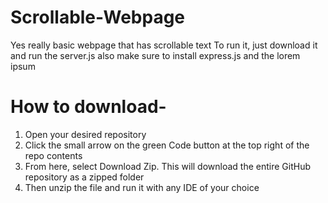 # Scrollable-Webpage
Yes really basic webpage that has scrollable text
To run it, just download it and run the server.js also make sure to install express.js and the lorem ipsum
# How to download-
1. Open your desired repository
2. Click the small arrow on the green Code button at the top right of the repo contents
3. From here, select Download Zip. This will download the entire GitHub repository as a zipped folder
4. Then unzip the file and run it with any IDE of your choice
